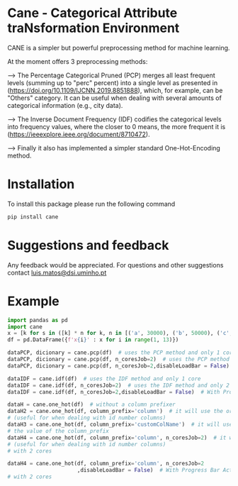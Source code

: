 # Cane - Categorical Attribute traNsformation Environment 
CANE is a simpler but powerful preprocessing method for machine learning. 


At the moment offers 3 preprocessing methods:

--> The Percentage Categorical Pruned (PCP) merges all least frequent levels (summing up to "perc" percent) into a single level as presented in (https://doi.org/10.1109/IJCNN.2019.8851888), which, for example, can be "Others" category. It can be useful when dealing with several amounts of categorical information (e.g., city data).

--> The Inverse Document Frequency (IDF) codifies the categorical levels into frequency values, where the closer to 0 means, the more frequent it is (https://ieeexplore.ieee.org/document/8710472). 

--> Finally it also has implemented a simpler standard One-Hot-Encoding method.




# Installation

To install this package please run the following command

``` cmd
pip install cane 

```

# Suggestions and feedback
Any feedback would be appreciated.
For questions and other suggestions contact luis.matos@dsi.uminho.pt


# Example
``` python
import pandas as pd
import cane
x = [k for s in ([k] * n for k, n in [('a', 30000), ('b', 50000), ('c', 70000), ('d', 10000), ('e', 1000)]) for k in s]
df = pd.DataFrame({f'x{i}' : x for i in range(1, 13)})

dataPCP, dicionary = cane.pcp(df)  # uses the PCP method and only 1 core
dataPCP, dicionary = cane.pcp(df, n_coresJob=2)  # uses the PCP method and only 2 cores
dataPCP, dicionary = cane.pcp(df, n_coresJob=2,disableLoadBar = False)  # With Progress Bar

dataIDF = cane.idf(df)  # uses the IDF method and only 1 core
dataIDF = cane.idf(df, n_coresJob=2)  # uses the IDF method and only 2 core
dataIDF = cane.idf(df, n_coresJob=2,disableLoadBar = False)  # With Progress Bar

dataH = cane.one_hot(df)  # without a column prefixer
dataH2 = cane.one_hot(df, column_prefix='column')  # it will use the original column name prefix
# (useful for when dealing with id number columns)
dataH3 = cane.one_hot(df, column_prefix='customColName')  # it will use a custom prefix defined by
# the value of the column_prefix
dataH4 = cane.one_hot(df, column_prefix='column', n_coresJob=2)  # it will use the original column name prefix
# (useful for when dealing with id number columns)
# with 2 cores

dataH4 = cane.one_hot(df, column_prefix='column', n_coresJob=2
                      ,disableLoadBar = False)  # With Progress Bar Active!
# with 2 cores

```

